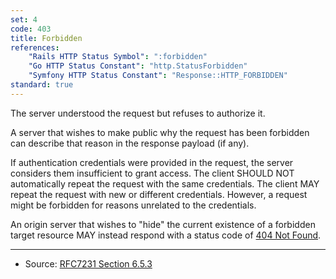 ```yaml
---
set: 4
code: 403
title: Forbidden
references:
    "Rails HTTP Status Symbol": ":forbidden"
    "Go HTTP Status Constant": "http.StatusForbidden"
    "Symfony HTTP Status Constant": "Response::HTTP_FORBIDDEN"
standard: true
---
```


The server understood the request but refuses to authorize it.

A server that wishes to make public why the request has been forbidden can describe that reason in the response payload (if any).

If authentication credentials were provided in the request, the server considers them insufficient to grant access. The client SHOULD NOT automatically repeat the request with the same credentials. The client MAY repeat the request with new or different credentials. However, a request might be forbidden for reasons unrelated to the credentials.

An origin server that wishes to "hide" the current existence of a forbidden target resource MAY instead respond with a status code of [404 Not Found](/404).

---

* Source: [RFC7231 Section 6.5.3][1]

[1]: <http://tools.ietf.org/html/rfc7231#section-6.5.3>
